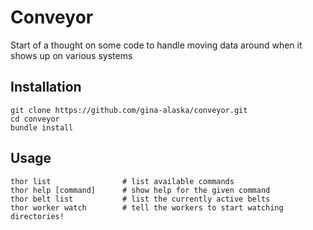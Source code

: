 Conveyor
========

Start of a thought on some code to handle moving data around when it shows up on various systems

Installation
------------

    git clone https://github.com/gina-alaska/conveyor.git
    cd conveyor
    bundle install
 
Usage
-----

    thor list                # list available commands
    thor help [command]      # show help for the given command
    thor belt list           # list the currently active belts
    thor worker watch        # tell the workers to start watching directories!
